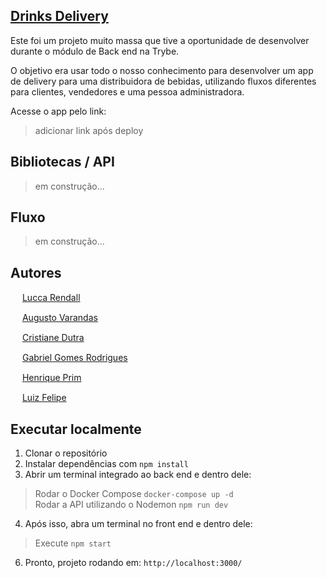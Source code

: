 ## [Drinks Delivery](https://www.linkedin.com/in/lucca-rendall/)
Este foi um projeto muito massa que tive a oportunidade de desenvolver durante o módulo de Back end na Trybe.

O objetivo era usar todo o nosso conhecimento para desenvolver um app de delivery para uma distribuidora de bebidas, utilizando fluxos diferentes para clientes, vendedores e uma pessoa administradora.

Acesse o app pelo link:
> adicionar link após deploy

## Bibliotecas / API
> em construção...

## Fluxo
> em construção...

## Autores
<img src="https://cdn-icons-png.flaticon.com/512/25/25231.png" width=15> [Lucca Rendall](https://github.com/LuccaRendall)

<img src="https://cdn-icons-png.flaticon.com/512/25/25231.png" width=15> [Augusto Varandas](https://github.com/augustovarandas)

<img src="https://cdn-icons-png.flaticon.com/512/25/25231.png" width=15> [Cristiane Dutra](https://github.com/cristianepd887)

<img src="https://cdn-icons-png.flaticon.com/512/25/25231.png" width=15> [Gabriel Gomes Rodrigues](https://github.com/gabrielgr99)

<img src="https://cdn-icons-png.flaticon.com/512/25/25231.png" width=15> [Henrique Prim](https://github.com/Henriqueprim)

<img src="https://cdn-icons-png.flaticon.com/512/25/25231.png" width=15> [Luiz Felipe](https://github.com/LuizFelipe406)

## Executar localmente
1) Clonar o repositório
2) Instalar dependências com `npm install`
3) Abrir um terminal integrado ao back end e dentro dele:
> Rodar o Docker Compose `docker-compose up -d`  
> Rodar a API utilizando o Nodemon `npm run dev`
4) Após isso, abra um terminal no front end e dentro dele:
> Execute `npm start`
6) Pronto, projeto rodando em: `http://localhost:3000/`

